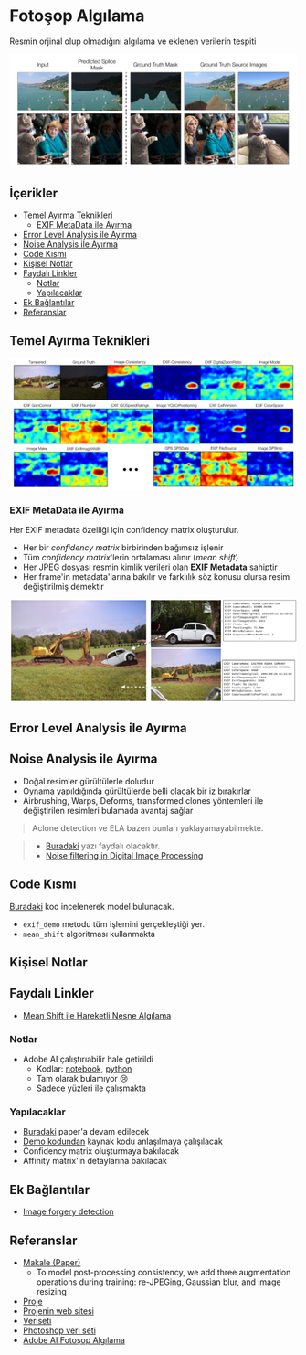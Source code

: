 # Fotoşop Algılama <!-- omit in toc -->

Resmin orjinal olup olmadığını algılama ve eklenen verilerin tespiti

![ex_trampped](../res/ex_trampped.png)

## İçerikler <!-- omit in toc -->

- [Temel Ayırma Teknikleri](#temel-ay%c4%b1rma-teknikleri)
  - [EXIF MetaData ile Ayırma](#exif-metadata-ile-ay%c4%b1rma)
- [Error Level Analysis ile Ayırma](#error-level-analysis-ile-ay%c4%b1rma)
- [Noise Analysis ile Ayırma](#noise-analysis-ile-ay%c4%b1rma)
- [Code Kısmı](#code-k%c4%b1sm%c4%b1)
- [Kişisel Notlar](#ki%c5%9fisel-notlar)
- [Faydalı Linkler](#faydal%c4%b1-linkler)
  - [Notlar](#notlar)
  - [Yapılacaklar](#yap%c4%b1lacaklar)
- [Ek Bağlantılar](#ek-ba%c4%9flant%c4%b1lar)
- [Referanslar](#referanslar)

## Temel Ayırma Teknikleri

![all_confidency_matrix](../res/all_confidency_matrix.png)

### EXIF MetaData ile Ayırma

Her EXIF metadata özelliği için confidency matrix oluşturulur.

- Her bir _confidency matrix_ birbirinden bağımsız işlenir
- Tüm _confidency matrix_'lerin ortalaması alınır (_mean shift_)
- Her JPEG dosyası resmin kimlik verileri olan **EXIF Metadata** sahiptir
- Her frame'in metadata'larına bakılır ve farklılık söz konusu olursa resim değiştirilmiş demektir

![exif_data](../res/exif_data.png)

## Error Level Analysis ile Ayırma

## Noise Analysis ile Ayırma

- Doğal resimler gürültülerle doludur
- Oynama yapıldığında gürültülerde belli olacak bir iz bırakırlar
- Airbrushing, Warps, Deforms, transformed clones yöntemleri ile değiştirilen resimleri bulamada avantaj sağlar

> Aclone detection ve ELA bazen bunları yaklayamayabilmekte.

> - [Buradaki](https://29a.ch/2015/08/21/noise-analysis-for-image-forensics) yazı faydalı olacaktır.
> - [Noise filtering in Digital Image Processing](https://medium.com/image-vision/noise-filtering-in-digital-image-processing-d12b5266847c)

## Code Kısmı

[Buradaki](https://github.com/minyoungg/selfconsistency/blob/master/demo.ipynb) kod incelenerek model bulunacak.

- `exif_demo` metodu tüm işlemini gerçekleştiği yer.
- `mean_shift` algoritması kullanmakta

## Kişisel Notlar

## Faydalı Linkler

- [Mean Shift ile Hareketli Nesne Algılama](http://mesutpiskin.com/blog/agirlikli-ortalama-oteleme-algoritmasi-mean-shift-ile-hareketli-nesne-takibi.html)

### Notlar

- Adobe AI çalıştırıabilir hale getirildi
  - Kodlar: [notebook](../src/adobe_ai.ipynb), [python](../src/adobe_ai.py)
  - Tam olarak bulamıyor 😢
  - Sadece yüzleri ile çalışmakta

### Yapılacaklar

- [Buradaki](https://arxiv.org/pdf/1805.04096.pdf) paper'a devam edilecek
- [Demo kodundan](https://github.com/minyoungg/selfconsistency/blob/master/demo.ipynb) kaynak kodu anlaşılmaya çalışılacak
- Confidency matrix oluşturmaya bakılacak
- Affinity matrix'in detaylarına bakılacak

## Ek Bağlantılar

- [Image forgery detection](https://towardsdatascience.com/image-forgery-detection-2ee6f1a65442)

## Referanslar

- [Makale (Paper)](https://arxiv.org/pdf/1805.04096.pdf)
  - To model post-processing consistency, we add three augmentation operations during training: re-JPEGing, Gaussian blur, and image resizing
- [Proje](https://github.com/minyoungg/selfconsistency)
- [Projenin web sitesi](https://minyoungg.github.io/selfconsistency/)
- [Veriseti](http://people.eecs.berkeley.edu/~owens/consistency/exif_final.zip)
- [Photoshop veri seti](https://minyoungg.github.io/selfconsistency/in_wild/in_wild.tar.gz)
- [Adobe AI Fotoşop Algılama](http://openaccess.thecvf.com/content_cvpr_2018/papers/Zhou_Learning_Rich_Features_CVPR_2018_paper.pdf)
